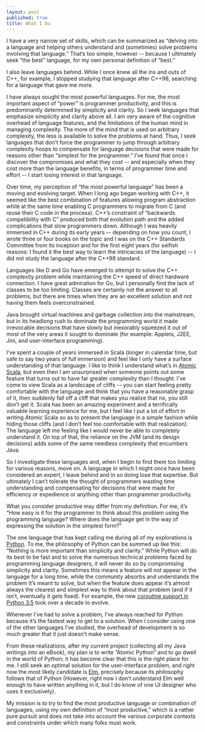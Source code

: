 ```yaml
---
layout: post
published: true
title: What I Do
---
```


I have a very narrow set of skills, which can be summarized as “delving into a
language and helping others understand and (sometimes) solve problems involving
that language.” That’s too simple, however -- because I ultimately seek “the
best” language, for my own personal definition of “best.”

I also leave languages behind. While I once knew all the ins and outs of C++,
for example, I stopped studying that language after C++98, searching for a
language that gave me more.

I have always sought the most powerful languages. For me, the most important
aspect of “power” is programmer productivity, and this is predominantly
determined by simplicity and clarity. So I seek languages that emphasize
simplicity and clarity above all. I am very aware of the cognitive overhead of
language features, and the limitations of the human mind in managing complexity.
The more of the mind that is used on arbitrary complexity, the less is available
to solve the problems at hand. Thus, I seek languages that don’t force the
programmer to jump through arbitrary complexity hoops to compensate for language
decisions that were made for reasons other than “simplest for the programmer.”
I’ve found that once I discover the compromises and what they cost -- and
especially when they cost more than the language benefits, in terms of
programmer time and effort -- I start losing interest in that language.

Over time, my perception of “the most powerful language” has been a moving and
evolving target. When I long ago began working with C++, it seemed like the best
combination of features allowing program abstraction while at the same time
enabling C programmers to migrate from C (and reuse their C code in the
process). C++’s constraint of “backwards compatibility with C” produced both
that evolution path and the added complications that slow programmers down.
Although I was heavily immersed in C++ during its early years -- depending on
how you count, I wrote three or four books on the topic and I was on the C++
Standards Committee from its inception and for the first eight years (for
selfish reasons: I found it the best way to learn the intricacies of the
language) -- I did not study the language after the C++98 standard.

Languages like D and Go have emerged to attempt to solve the C++ complexity
problem while maintaining the C++ speed of direct hardware connection. I have
great admiration for Go, but I personally find the lack of classes to be too
limiting. Classes are certainly not the answer to all problems, but there are
times when they are an excellent solution and not having them feels
overconstrained.

Java brought virtual machines and garbage collection into the mainstream, but in
its headlong rush to dominate the programming world it made irrevocable
decisions that have slowly but inexorably squeezed it out of most of the very
areas it sought to dominate (for example: Applets, J2EE, Jini, and
user-interface programming).

I’ve spent a couple of years immersed in Scala (longer in calendar time, but
safe to say two years of full immersion) and feel like I only have a surface
understanding of that language. I like to think I understand what’s in [Atomic
Scala](<http://www.atomicscala.com/>), but even then I am unsurprised when
someone points out some feature that turns out to have far greater complexity
than I thought. I’ve come to view Scala as a landscape of cliffs -- you can
start feeling pretty comfortable with the language and think that you have a
reasonable grasp of it, then suddenly fall off a cliff that makes you realize
that no, you still don’t get it. Scala has been an amazing experiment and a
terrifically valuable learning experience for me, but I feel like I put a lot of
effort in writing Atomic Scala so as to present the language in a simple fashion
while hiding those cliffs (and I don’t feel too comfortable with that
realization). The language left me feeling like I would never be able to
completely understand it. On top of that, the reliance on the JVM (and its
design decisions) adds some of the same needless complexity that encumbers Java.

So I investigate these languages and, when I begin to find them too limiting for
various reasons, move on. A language in which I might once have been considered
an expert, I leave behind and in so doing lose that expertise. But ultimately I
can’t tolerate the thought of programmers wasting time understanding and
compensating for decisions that were made for efficiency or expedience or
anything other than programmer productivity.

What you consider productive may differ from my definition. For me, it’s “How
easy is it for the programmer to think about this problem using the programming
language? Where does the language get in the way of expressing the solution in
the simplest form?”

The one language that has kept calling me during all of my explorations is
[Python](<https://www.python.org/>). To me, the philosophy of Python can be
summed up like this: “Nothing is more important than simplicity and clarity.”
While Python will do its best to be fast and to solve the numerous technical
problems faced by programming language designers, it will never do so by
compromising simplicity and clarity. Sometimes this means a feature will not
appear in the language for a long time, while the community absorbs and
understands the problem it’s meant to solve, but when the feature does appear
it’s almost always the clearest and simplest way to think about that problem
(and if it isn’t, eventually it gets fixed). For example, the new [coroutine
support in Python 3.5](<https://www.python.org/dev/peps/pep-0492/>) took over a
decade to evolve.

Whenever I’ve had to solve a problem, I’ve always reached for Python because
it’s the fastest way to get to a solution. When I consider using one of the
other languages I’ve studied, the overhead of development is so much greater
that it just doesn’t make sense.

From these realizations, after my current project (collecting all my Java
writings into an eBook), my plan is to write “Atomic Python” and to go dwell in
the world of Python; it has become clear that this is the right place for me. I
still seek an optimal solution for the user-interface problem, and right now the
most likely candidate is [Elm](<http://elm-lang.org/>), precisely because its
philosophy follows that of Python (However, right now I don’t understand Elm
well enough to have written anything in it, but I do know of one UI designer who
uses it exclusively).

My mission is to try to find the most productive language or combination of
languages, using my own definition of “most productive,” which is a rather pure
pursuit and does not take into account the various corporate contexts and
constraints under which many folks must work.
